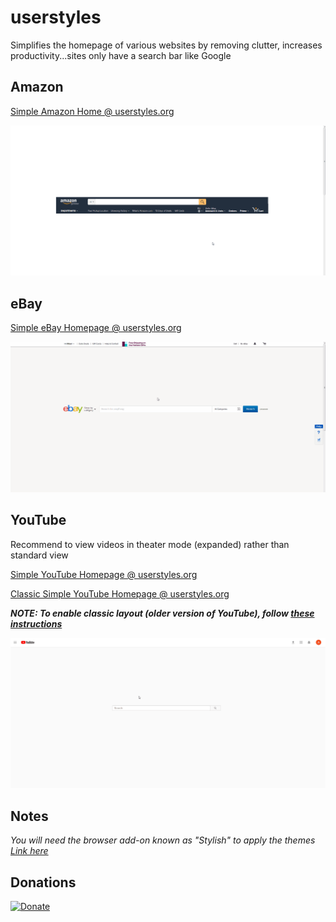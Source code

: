 # userstyles

Simplifies the homepage of various websites by removing clutter, increases productivity...sites only have a search bar like Google

## Amazon

[Simple Amazon Home @ userstyles.org](https://userstyles.org/styles/152706/simple-amazon-home)

![alt tag](https://github.com/milan102/userstyles/blob/master/previews/amazon_sample.gif)

## eBay

[Simple eBay Homepage @ userstyles.org](https://userstyles.org/styles/144621/simple-ebay-home)

![alt tag](https://github.com/milan102/userstyles/blob/master/previews/ebay_sample.gif)

## YouTube

Recommend to view videos in theater mode (expanded) rather than standard view

[Simple YouTube Homepage @ userstyles.org](https://userstyles.org/styles/151685/simple-youtube-homepage)

[Classic Simple YouTube Homepage @ userstyles.org](https://userstyles.org/styles/133871/classic-simple-youtube-homepage)

***NOTE: To enable classic layout (older version of YouTube), follow [these instructions](https://productforums.google.com/forum/#!topic/youtube/vpSjXj5D8b8)***

![alt tag](https://github.com/milan102/userstyles/blob/master/previews/youtube_sample.gif)

## Notes

*You will need the browser add-on known as "Stylish" to apply the themes [Link  here](https://www.google.com/search?q=stylish+addon&ie=utf-8&oe=utf-8)*

## Donations
[![Donate](https://www.paypalobjects.com/en_US/i/btn/btn_donateCC_LG.gif)](https://www.paypal.com/cgi-bin/webscr?cmd=_donations&business=HL3P4UC2JKEAN&lc=US&item_name=Milan%27s%20Software&currency_code=USD&bn=PP%2dDonationsBF%3abtn_donateCC_LG%2egif%3aNonHosted)
